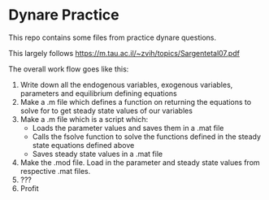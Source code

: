 # Dynare Practice

This repo contains some files from practice dynare questions.

This largely follows https://m.tau.ac.il/~zvih/topics/Sargentetal07.pdf

The overall work flow goes like this:
1. Write down all the endogenous variables, exogenous variables, parameters and equilibrium defining equations
2. Make a .m file which defines a function on returning the equations to solve for to get steady state values of our variables
3. Make a .m file which is a script which:
    - Loads the parameter values and saves them in a .mat file
    - Calls the fsolve function to solve the functions defined in the steady state equations defined above
    - Saves steady state values in a .mat file
4. Make the .mod file. Load in the parameter and steady state values from respective .mat files.
5. ???
6. Profit
